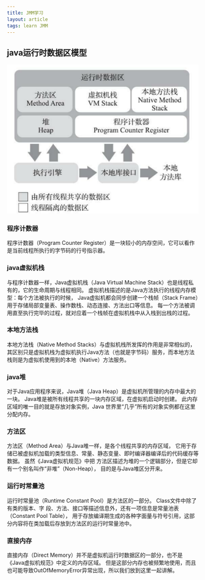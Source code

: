 ```yaml
---
title: JMM学习
layout: article
tags: learn JMM
---
```


## java运行时数据区模型

![java虚拟机运行时数据区](/img/learn/gc/jmm模型.png)

### 程序计数器
程序计数器（Program Counter Register）是一块较小的内存空间，它可以看作是当前线程所执行的字节码的行号指示器。
### java虚拟机栈
与程序计数器一样，Java虚拟机栈（Java Virtual Machine Stack）也是线程私有的，它的生命周期与线程相同。
虚拟机栈描述的是Java方法执行的线程内存模型：每个方法被执行的时候，
Java虚拟机都会同步创建一个栈帧（Stack Frame）用于存储局部变量表、操作数栈、动态连接、方法出口等信息。
每一个方法被调用直至执行完毕的过程，就对应着一个栈帧在虚拟机栈中从入栈到出栈的过程。
### 本地方法栈
本地方法栈（Native Method Stacks）与虚拟机栈所发挥的作用是非常相似的，
其区别只是虚拟机栈为虚拟机执行Java方法（也就是字节码）服务，而本地方法栈则是为虚拟机使用到的本地（Native）方法服务。
### java堆
对于Java应用程序来说，Java堆（Java Heap）是虚拟机所管理的内存中最大的一块。
Java堆是被所有线程共享的一块内存区域，在虚拟机启动时创建。
此内存区域的唯一目的就是存放对象实例，Java 世界里“几乎”所有的对象实例都在这里分配内存。
### 方法区
方法区（Method Area）与Java堆一样，是各个线程共享的内存区域，
它用于存储已被虚拟机加载的类型信息、常量、静态变量、即时编译器编译后的代码缓存等数据。
虽然《Java虚拟机规范》中把 方法区描述为堆的一个逻辑部分，但是它却有一个别名叫作“非堆”（Non-Heap），
目的是与Java堆区分开来。
### 运行时常量池
运行时常量池（Runtime Constant Pool）是方法区的一部分。
Class文件中除了有类的版本、字 段、方法、接口等描述信息外，还有一项信息是常量池表（Constant Pool Table），
用于存放编译期生成的各种字面量与符号引用，这部分内容将在类加载后存放到方法区的运行时常量池中。
### 直接内存
直接内存（Direct Memory）并不是虚拟机运行时数据区的一部分，也不是《Java虚拟机规范》中定义的内存区域。
但是这部分内存也被频繁地使用，而且也可能导致OutOfMemoryError异常出现，所以我们放到这里一起讲解。




